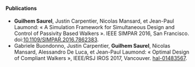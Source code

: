 #### Publications

- **Guilhem Saurel**, Justin Carpentier, Nicolas Mansard, et Jean-Paul Laumond: « A Simulation Framework for
  Simultaneous Design and Control of Passivity Based Walkers ». IEEE SIMPAR 2016, San Francisco. doi:[10.1109/SIMPAR.2016.7862383](https://doi.org/10.1109/SIMPAR.2016.7862383).
- Gabriele Buondonno, Justin Carpentier, **Guilhem Saurel**, Nicolas Mansard, Alessandro De Luca, et Jean-Paul Laumond:
  « Optimal Design of Compliant Walkers », IEEE/RSJ IROS 2017, Vancouver. [hal-01483567](https://hal.archives-ouvertes.fr/hal-01483567).


